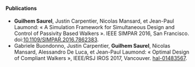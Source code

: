 #### Publications

- **Guilhem Saurel**, Justin Carpentier, Nicolas Mansard, et Jean-Paul Laumond: « A Simulation Framework for
  Simultaneous Design and Control of Passivity Based Walkers ». IEEE SIMPAR 2016, San Francisco. doi:[10.1109/SIMPAR.2016.7862383](https://doi.org/10.1109/SIMPAR.2016.7862383).
- Gabriele Buondonno, Justin Carpentier, **Guilhem Saurel**, Nicolas Mansard, Alessandro De Luca, et Jean-Paul Laumond:
  « Optimal Design of Compliant Walkers », IEEE/RSJ IROS 2017, Vancouver. [hal-01483567](https://hal.archives-ouvertes.fr/hal-01483567).


